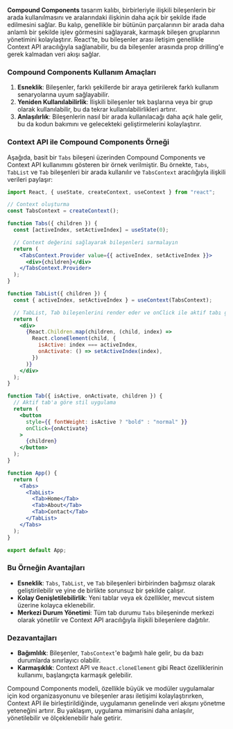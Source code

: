 **Compound Components** tasarım kalıbı, birbirleriyle ilişkili bileşenlerin bir arada kullanılmasını ve aralarındaki ilişkinin daha açık bir şekilde ifade edilmesini sağlar. Bu kalıp, genellikle bir bütünün parçalarının bir arada daha anlamlı bir şekilde işlev görmesini sağlayarak, karmaşık bileşen gruplarının yönetimini kolaylaştırır. React'te, bu bileşenler arası iletişim genellikle Context API aracılığıyla sağlanabilir, bu da bileşenler arasında prop drilling'e gerek kalmadan veri akışı sağlar.

### Compound Components Kullanım Amaçları

1. **Esneklik**: Bileşenler, farklı şekillerde bir araya getirilerek farklı kullanım senaryolarına uyum sağlayabilir.
2. **Yeniden Kullanılabilirlik**: İlişkili bileşenler tek başlarına veya bir grup olarak kullanılabilir, bu da tekrar kullanılabilirlikleri artırır.
3. **Anlaşılırlık**: Bileşenlerin nasıl bir arada kullanılacağı daha açık hale gelir, bu da kodun bakımını ve gelecekteki geliştirmelerini kolaylaştırır.

### Context API ile Compound Components Örneği

Aşağıda, basit bir `Tabs` bileşeni üzerinden Compound Components ve Context API kullanımını gösteren bir örnek verilmiştir. Bu örnekte, `Tabs`, `TabList` ve `Tab` bileşenleri bir arada kullanılır ve `TabsContext` aracılığıyla ilişkili verileri paylaşır:

```jsx
import React, { useState, createContext, useContext } from "react";

// Context oluşturma
const TabsContext = createContext();

function Tabs({ children }) {
  const [activeIndex, setActiveIndex] = useState(0);

  // Context değerini sağlayarak bileşenleri sarmalayın
  return (
    <TabsContext.Provider value={{ activeIndex, setActiveIndex }}>
      <div>{children}</div>
    </TabsContext.Provider>
  );
}

function TabList({ children }) {
  const { activeIndex, setActiveIndex } = useContext(TabsContext);

  // TabList, Tab bileşenlerini render eder ve onClick ile aktif tabı günceller
  return (
    <div>
      {React.Children.map(children, (child, index) =>
        React.cloneElement(child, {
          isActive: index === activeIndex,
          onActivate: () => setActiveIndex(index),
        })
      )}
    </div>
  );
}

function Tab({ isActive, onActivate, children }) {
  // Aktif tab'a göre stil uygulama
  return (
    <button
      style={{ fontWeight: isActive ? "bold" : "normal" }}
      onClick={onActivate}
    >
      {children}
    </button>
  );
}

function App() {
  return (
    <Tabs>
      <TabList>
        <Tab>Home</Tab>
        <Tab>About</Tab>
        <Tab>Contact</Tab>
      </TabList>
    </Tabs>
  );
}

export default App;
```

### Bu Örneğin Avantajları

- **Esneklik**: `Tabs`, `TabList`, ve `Tab` bileşenleri birbirinden bağımsız olarak geliştirilebilir ve yine de birlikte sorunsuz bir şekilde çalışır.
- **Kolay Genişletilebilirlik**: Yeni tablar veya ek özellikler, mevcut sistem üzerine kolayca eklenebilir.
- **Merkezi Durum Yönetimi**: Tüm tab durumu `Tabs` bileşeninde merkezi olarak yönetilir ve Context API aracılığıyla ilişkili bileşenlere dağıtılır.

### Dezavantajları

- **Bağımlılık**: Bileşenler, `TabsContext`'e bağımlı hale gelir, bu da bazı durumlarda sınırlayıcı olabilir.
- **Karmaşıklık**: Context API ve `React.cloneElement` gibi React özelliklerinin kullanımı, başlangıçta karmaşık gelebilir.

Compound Components modeli, özellikle büyük ve modüler uygulamalar için kod organizasyonunu ve bileşenler arası iletişimi kolaylaştırırken, Context API ile birleştirildiğinde, uygulamanın genelinde veri akışını yönetme yeteneğini artırır. Bu yaklaşım, uygulama mimarisini daha anlaşılır, yönetilebilir ve ölçeklenebilir hale getirir.
